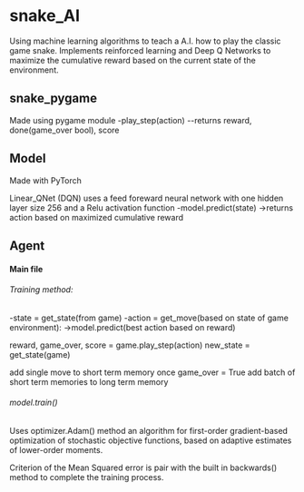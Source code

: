 # snake_AI

Using machine learning algorithms to teach a A.I. how to play the classic game snake.
Implements reinforced learning and Deep Q Networks to maximize the cumulative reward based on the current state of the environment.

## snake_pygame

Made using pygame module
-play_step(action)
--returns reward, done(game_over bool), score

## Model

Made with PyTorch

Linear_QNet (DQN) uses a feed foreward neural network with one hidden layer size 256 and a Relu activation function
-model.predict(state)
->returns action based on maximized cumulative reward

## Agent

#### Main file

###### Training method:

-state = get_state(from game)
-action = get_move(based on state of game environment):
  ->model.predict(best action based on reward)
  
 reward, game_over, score = game.play_step(action)
 new_state = get_state(game)
 
 add single move to short term memory
 once game_over = True add batch of short term memories to long term memory
 
 ###### model.train()
 
 Uses optimizer.Adam() method an algorithm for first-order gradient-based optimization of stochastic objective functions, based on adaptive estimates of lower-order moments.
 
 Criterion of the Mean Squared error is pair with the built in backwards() method to complete the training process.
